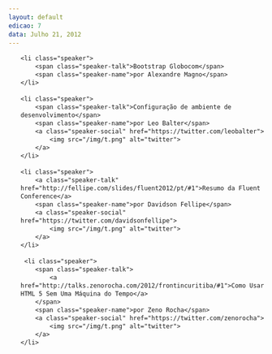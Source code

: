 ```yaml
---
layout: default
edicao: 7
data: Julho 21, 2012
---
```

<ul class="speakers">

    <li class="speaker">
        <span class="speaker-talk">Bootstrap Globocom</span>
        <span class="speaker-name">por Alexandre Magno</span>
    </li>

    <li class="speaker">
        <span class="speaker-talk">Configuração de ambiente de desenvolvimento</span>
        <span class="speaker-name">por Leo Balter</span>
        <a class="speaker-social" href="https://twitter.com/leobalter">
            <img src="/img/t.png" alt="twitter">
        </a>
    </li>

    <li class="speaker">
        <a class="speaker-talk" href="http://fellipe.com/slides/fluent2012/pt/#1">Resumo da Fluent Conference</a>        
        <span class="speaker-name">por Davidson Fellipe</span>
        <a class="speaker-social" href="https://twitter.com/davidsonfellipe">
            <img src="/img/t.png" alt="twitter">
        </a>
    </li>

     <li class="speaker">
        <span class="speaker-talk">
            <a href="http://talks.zenorocha.com/2012/frontincuritiba/#1">Como Usar HTML 5 Sem Uma Máquina do Tempo</a>
        </span>
        <span class="speaker-name">por Zeno Rocha</span>
        <a class="speaker-social" href="https://twitter.com/zenorocha">
            <img src="/img/t.png" alt="twitter">
        </a>
    </li>

</ul>
